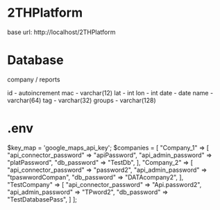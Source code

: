 # 2THPlatform
base url:
http://localhost/2THPlatform

# Database

company / reports 

id - autoincrement
mac - varchar(12)
lat - int
lon - int
date - date
name - varchar(64)
tag - varchar(32)
groups - varchar(128)

# .env

$key_map = 'google_maps_api_key';
$companies = [
	"Company_1" => [
		"api_connector_password" => "apiPassword",
		"api_admin_password" => "platPassword",
		"db_password" => "TestDb",
		],
	"Company_2" => [
		"api_connector_password" => "password2",
		"api_admin_password" => "tpaswwordCompan",
		"db_password" => "DATAcompany2",
		],
	"TestCompany" => [
		"api_connector_password" => "Api.password2",
		"api_admin_password" => "TPword2",
		"db_password" => "TestDatabasePass",
		]
];